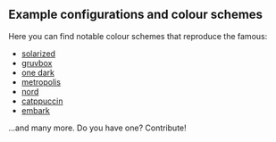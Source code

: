 ## Example configurations and colour schemes

Here you can find notable colour schemes that reproduce the famous:

- [solarized](https://ethanschoonover.com/solarized/)
- [gruvbox](https://github.com/morhetz/gruvbox)
- [one dark](https://github.com/joshdick/onedark.vim)
- [metropolis](https://github.com/matze/mtheme)
- [nord](https://www.nordtheme.com/docs/colors-and-palettes)
- [catppuccin](https://github.com/catppuccin/nvim)
- [embark](https://embark-theme.github.io/)

...and many more. Do you have one? Contribute!
